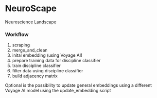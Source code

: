 # NeuroScape
Neuroscience Landscape


### Workflow

1. scraping
2. merge_and_clean
3. inital embedding (using Voyage AI)
4. prepare training data for discipline classifier
5. train discipline classifier
6. filter data using discipline classifier
7. build adjacency matrix

Optional is the possibility to update general embeddings using a different Voyage AI model using the update_embedding script
